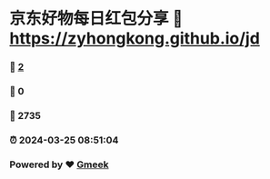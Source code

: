 # 京东好物每日红包分享 :link: https://zyhongkong.github.io/jd 
### :page_facing_up: [2](https://zyhongkong.github.io/jd/tag.html) 
### :speech_balloon: 0 
### :hibiscus: 2735 
### :alarm_clock: 2024-03-25 08:51:04 
### Powered by :heart: [Gmeek](https://github.com/Meekdai/Gmeek)
